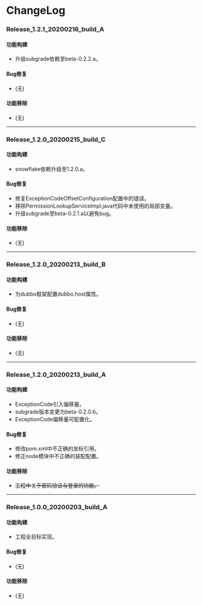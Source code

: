 # ChangeLog

### Release_1.2.1_20200216_build_A

#### 功能构建

- 升级subgrade依赖至beta-0.2.2.a。

#### Bug修复

- (无)

#### 功能移除

- (无)

---

### Release_1.2.0_20200215_build_C

#### 功能构建

- snowflake依赖升级至1.2.0.a。

#### Bug修复

- 修复ExceptionCodeOffsetConfiguration配置中的错误。
- 移除PermissionLookupServiceImpl.java代码中未使用的局部变量。
- 升级subgrade至beta-0.2.1.a以避免bug。

#### 功能移除

- (无)

---

### Release_1.2.0_20200213_build_B

#### 功能构建

- 为dubbo框架配置dubbo.host属性。

#### Bug修复

- (无)

#### 功能移除

- (无)

---

### Release_1.2.0_20200213_build_A

#### 功能构建

- ExceptionCode引入偏移量。
- subgrade版本变更为beta-0.2.0.b。
- ExceptionCode偏移量可配置化。

#### Bug修复

- 修改pom.xml中不正确的坐标引用。
- 修正node模块中不正确的装配配置。

#### 功能移除

- ~~工程中关于密码验证与登录的功能。~~

---

### Release_1.0.0_20200203_build_A

#### 功能构建

- 工程全目标实现。

#### Bug修复

- (无)

#### 功能移除

- (无)

